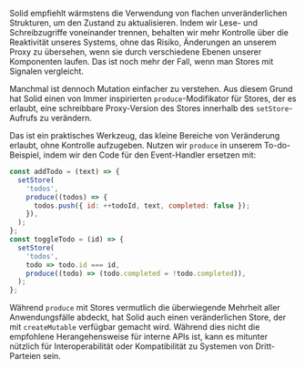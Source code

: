 Solid empfiehlt wärmstens die Verwendung von flachen unveränderlichen Strukturen, um den Zustand zu aktualisieren. Indem wir Lese- und Schreibzugriffe voneinander trennen, behalten wir mehr Kontrolle über die Reaktivität unseres Systems, ohne das Risiko, Änderungen an unserem Proxy zu übersehen, wenn sie durch verschiedene Ebenen unserer Komponenten laufen. Das ist noch mehr der Fall, wenn man Stores mit Signalen vergleicht.

Manchmal ist dennoch Mutation einfacher zu verstehen. Aus diesem Grund hat Solid einen von Immer inspirierten `produce`-Modifikator für Stores, der es erlaubt, eine schreibbare Proxy-Version des Stores innerhalb des `setStore`-Aufrufs zu verändern.

Das ist ein praktisches Werkzeug, das kleine Bereiche von Veränderung erlaubt, ohne Kontrolle aufzugeben. Nutzen wir `produce` in unserem To-do-Beispiel, indem wir den Code für den Event-Handler ersetzen mit:

```jsx
const addTodo = (text) => {
  setStore(
    'todos',
    produce((todos) => {
      todos.push({ id: ++todoId, text, completed: false });
    }),
  );
};
const toggleTodo = (id) => {
  setStore(
    'todos',
    todo => todo.id === id,
    produce((todo) => (todo.completed = !todo.completed)),
  );
};
```

Während `produce` mit Stores vermutlich die überwiegende Mehrheit aller Anwendungsfälle abdeckt, hat Solid auch einen veränderlichen Store, der mit `createMutable` verfügbar gemacht wird. Während dies nicht die empfohlene Herangehensweise für interne APIs ist, kann es mitunter nützlich für Interoperabilität oder Kompatibilität zu Systemen von Dritt-Parteien sein.
